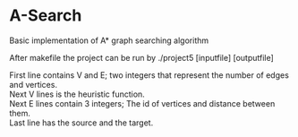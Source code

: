 # A-Search
Basic implementation of A* graph searching algorithm  
  
After makefile the project can be run by ./project5 [inputfile] [outputfile]   
  
First line contains V and E; two integers that represent the number of edges and vertices.  
Next V lines is the heuristic function.  
Next E lines contain 3 integers; The id of vertices and distance between them.  
Last line has the source and the target.
